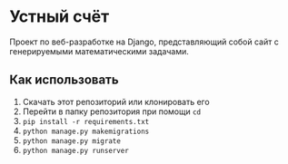 # Устный счёт
Проект по веб-разработке на Django, представляющий собой сайт с генерируемыми математическими задачами.

## Как использовать

1. Скачать этот репозиторий или клонировать его
2. Перейти в папку репозитория при помощи `cd`
3. `pip install -r requirements.txt`
4. `python manage.py makemigrations`
5. `python manage.py migrate`
6. `python manage.py runserver`